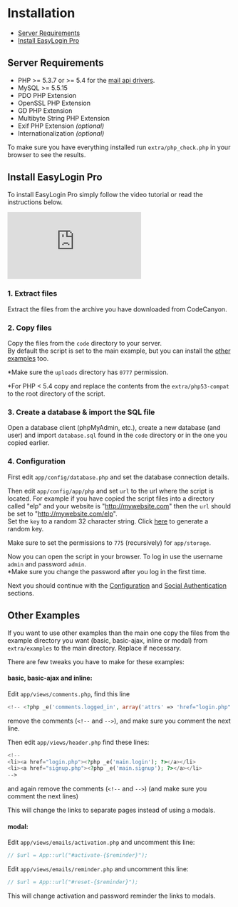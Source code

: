 # Installation

- [Server Requirements](#server-requirements)
- [Install EasyLogin Pro](#install-easylogin-pro)

## Server Requirements

- PHP >= 5.3.7 or >= 5.4 for the [mail api drivers](mail.md#api-drivers).
- MySQL >= 5.5.15
- PDO PHP Extension
- OpenSSL PHP Extension
- GD PHP Extension
- Multibyte String PHP Extension
- Exif PHP Extension _(optional)_
- Internationalization _(optional)_

To make sure you have everything installed run `extra/php_check.php` in your browser to see the results.

## Install EasyLogin Pro

To install EasyLogin Pro simply follow the video tutorial or read the instructions below.

<p class="video-wrapper"><iframe allowfullscreen="1" frameborder="0" src="http://www.youtube.com/embed/ueqreubPzhg?rel=0&showinfo=0&vq=hd720"></iframe></p>

### 1. Extract files

Extract the files from the archive you have downloaded from CodeCanyon.

### 2. Copy files

Copy the files from the `code` directory to your server. <br> By default the script is set to the main example, but you can install the [other examples](installation.md#examples) too.

*Make sure the `uploads` directory has `0777` permission.

*For PHP < 5.4 copy and replace the contents from the `extra/php53-compat` to the root directory of the script.

### 3. Create a database & import the SQL file

Open a database client (phpMyAdmin, etc.), create a new database (and user) and import `database.sql` found in the `code` directory or in the one you copied earlier.

### 4. Configuration

First edit `app/config/database.php` and set the database connection details.

Then edit `app/config/app/php` and set `url` to the url where the script is located. For example if you have copied the script files into a directory called "elp" and your website is "http://mywebsite.com" then the `url` should be set to "http://mywebsite.com/elp". <br>
Set the `key` to a random 32 character string. Click <a href="javascript:generateKey()">here</a> to generate a random key.

<b id="key"></b>

Make sure to set the permissions to `775` (recursively) for  `app/storage`.

Now you can open the script in your browser.
To log in use the username `admin` and password `admin`. <br>
*Make sure you change the password after you log in the first time.

Next you should continue with the [Configuration](configuration.md) and [Social Authentication](social-auth.md) sections.

## Other Examples

If you want to use other examples than the main one copy the files from the example directory you want (basic, basic-ajax, inline or modal) from `extra/examples` to the main directory. Replace if necessary.

There are few tweaks you have to make for these examples:

#### basic, basic-ajax and inline:

Edit `app/views/comments.php`, find this line

```php
<!-- <?php _e('comments.logged_in', array('attrs' => 'href="login.php"')) ?> -->
```

remove the comments (`<!--` and `-->`), and make sure you comment the next line.

Then edit `app/views/header.php` find these lines:

```php
<!--
<li><a href="login.php"><?php _e('main.login'); ?></a></li>
<li><a href="signup.php"><?php _e('main.signup'); ?></a></li>
-->
```

and again remove the comments (`<!--` and `-->`) (and make sure you comment the next lines)

This will change the links to separate pages instead of using a modals.

#### modal:

Edit `app/views/emails/activation.php` and uncomment this line:

```php
// $url = App::url("#activate-{$reminder}");
```

Edit `app/views/emails/reminder.php` and uncomment this line:

```php
// $url = App::url("#reset-{$reminder}");
```

This will change activation and password reminder the links to modals.

<script>
    function generateKey() {
        var key  = '',
            pool = '0123456789abcdefghijklmnopqrstuvwxyzABCDEFGHIJKLMNOPQRSTUVWXYZ';

        for (var i = 32; i > 0; --i) {
            key += pool[Math.round(Math.random() * (pool.length - 1))];
        }

        document.getElementById('key').innerText = key;
    }
</script>
